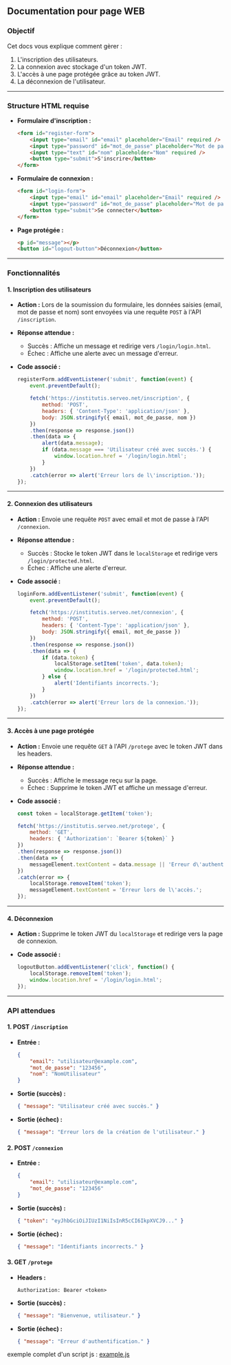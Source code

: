 ## Documentation pour page WEB

### Objectif
Cet docs vous explique comment gèrer :
1. L'inscription des utilisateurs.
2. La connexion avec stockage d'un token JWT.
3. L'accès à une page protégée grâce au token JWT.
4. La déconnexion de l'utilisateur.

---

### Structure HTML requise

- **Formulaire d'inscription :**
  ```html
  <form id="register-form">
      <input type="email" id="email" placeholder="Email" required />
      <input type="password" id="mot_de_passe" placeholder="Mot de passe" required />
      <input type="text" id="nom" placeholder="Nom" required />
      <button type="submit">S'inscrire</button>
  </form>
  ```

- **Formulaire de connexion :**
  ```html
  <form id="login-form">
      <input type="email" id="email" placeholder="Email" required />
      <input type="password" id="mot_de_passe" placeholder="Mot de passe" required />
      <button type="submit">Se connecter</button>
  </form>
  ```

- **Page protégée :**
  ```html
  <p id="message"></p>
  <button id="logout-button">Déconnexion</button>
  ```

---

### Fonctionnalités

#### 1. **Inscription des utilisateurs**
- **Action :** Lors de la soumission du formulaire, les données saisies (email, mot de passe et nom) sont envoyées via une requête `POST` à l'API `/inscription`.
- **Réponse attendue :**
  - Succès : Affiche un message et redirige vers `/login/login.html`.
  - Échec : Affiche une alerte avec un message d'erreur.

- **Code associé :**
  ```javascript
  registerForm.addEventListener('submit', function(event) {
      event.preventDefault();

      fetch('https://institutis.serveo.net/inscription', {
          method: 'POST',
          headers: { 'Content-Type': 'application/json' },
          body: JSON.stringify({ email, mot_de_passe, nom })
      })
      .then(response => response.json())
      .then(data => {
          alert(data.message);
          if (data.message === 'Utilisateur créé avec succès.') {
              window.location.href = '/login/login.html';
          }
      })
      .catch(error => alert('Erreur lors de l\'inscription.'));
  });
  ```

---

#### 2. **Connexion des utilisateurs**
- **Action :** Envoie une requête `POST` avec email et mot de passe à l'API `/connexion`.
- **Réponse attendue :**
  - Succès : Stocke le token JWT dans le `localStorage` et redirige vers `/login/protected.html`.
  - Échec : Affiche une alerte d'erreur.

- **Code associé :**
  ```javascript
  loginForm.addEventListener('submit', function(event) {
      event.preventDefault();

      fetch('https://institutis.serveo.net/connexion', {
          method: 'POST',
          headers: { 'Content-Type': 'application/json' },
          body: JSON.stringify({ email, mot_de_passe })
      })
      .then(response => response.json())
      .then(data => {
          if (data.token) {
              localStorage.setItem('token', data.token);
              window.location.href = '/login/protected.html';
          } else {
              alert('Identifiants incorrects.');
          }
      })
      .catch(error => alert('Erreur lors de la connexion.'));
  });
  ```

---

#### 3. **Accès à une page protégée**
- **Action :** Envoie une requête `GET` à l'API `/protege` avec le token JWT dans les headers.
- **Réponse attendue :**
  - Succès : Affiche le message reçu sur la page.
  - Échec : Supprime le token JWT et affiche un message d'erreur.

- **Code associé :**
  ```javascript
  const token = localStorage.getItem('token');

  fetch('https://institutis.serveo.net/protege', {
      method: 'GET',
      headers: { 'Authorization': `Bearer ${token}` }
  })
  .then(response => response.json())
  .then(data => {
      messageElement.textContent = data.message || 'Erreur d\'authentification.';
  })
  .catch(error => {
      localStorage.removeItem('token');
      messageElement.textContent = 'Erreur lors de l\'accès.';
  });
  ```

---

#### 4. **Déconnexion**
- **Action :** Supprime le token JWT du `localStorage` et redirige vers la page de connexion.

- **Code associé :**
  ```javascript
  logoutButton.addEventListener('click', function() {
      localStorage.removeItem('token');
      window.location.href = '/login/login.html';
  });
  ```

---

### API attendues

#### 1. **POST `/inscription`**
- **Entrée :**
  ```json
  {
      "email": "utilisateur@example.com",
      "mot_de_passe": "123456",
      "nom": "NomUtilisateur"
  }
  ```
- **Sortie (succès) :**
  ```json
  { "message": "Utilisateur créé avec succès." }
  ```
- **Sortie (échec) :**
  ```json
  { "message": "Erreur lors de la création de l'utilisateur." }
  ```

#### 2. **POST `/connexion`**
- **Entrée :**
  ```json
  {
      "email": "utilisateur@example.com",
      "mot_de_passe": "123456"
  }
  ```
- **Sortie (succès) :**
  ```json
  { "token": "eyJhbGciOiJIUzI1NiIsInR5cCI6IkpXVCJ9..." }
  ```
- **Sortie (échec) :**
  ```json
  { "message": "Identifiants incorrects." }
  ```

#### 3. **GET `/protege`**
- **Headers :**
  ```
  Authorization: Bearer <token>
  ```
- **Sortie (succès) :**
  ```json
  { "message": "Bienvenue, utilisateur." }
  ```
- **Sortie (échec) :**
  ```json
  { "message": "Erreur d'authentification." }
  ```

exemple complet d'un script js : [example.js](https://github.com/ROCKNITE-STUDIO/rocknite-login/blob/main/docs/HTML/exemple.js) 
